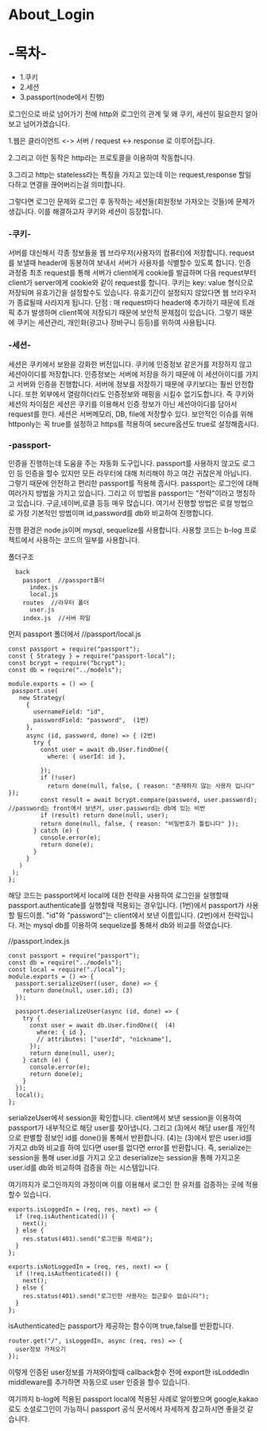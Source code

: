# About_Login
<h1>-목차-</h1>
<ul>
  <li>1.쿠키</li>
  <li>2.세션</li>
  <li>3.passport(node에서 진행)</li>
</ul>

로그인으로 바로 넘어가기 전에 http와 로그인의 관계 및 왜 쿠키, 세션이 필요한지 알아보고 넘어가겠습니다.

1.웹은 클라이언트 <-> 서버 / request <-> response 로 이루어집니다. 

2.그리고 이런 동작은 http라는 프로토콜을 이용하여 작동합니다.

3.그리고 http는 stateless라는 특징을 가지고 있는데 이는 request,response 할일 다하고 연결을 끊어버리는걸 의미합니다.

그렇다면 로그인 문제와 로그인 후 동작하는 세션들(회원정보 가져오는 것들)에 문제가 생깁니다. 이를 해결하고자 쿠키와 세션이 등장합니다.

<h3>-쿠키-</h3>
서버를 대신해서 각종 정보들을 웹 브라우저(사용자의 컴퓨터)에 저장합니다. request를 보낼때 header에 동봉하여 보내서 서버가 사용자를 식별할수 있도록 합니다.
인증 과정중 최초 request를 통해 서버가 client에게 cookie를 발급하며 다음 request부터 client가 server에게 cookie와 같이 request를 합니다.
쿠키는 key: value 형식으로 저장되며 유효기간을 설정할수도 있습니다. 유효기간이 설정되지 않았다면 웹 브라우저가 종료될때 사라지게 됩니다.
단점 : 매 request마다 header에 추가하기 때문에 트래픽 추가 발생하며 client쪽에 저장되기 때문에 보안적 문제점이 있습니다.
그렇기 때문에 쿠키는 세션관리, 개인화(광고나 장바구니 등등)를 위하여 사용됩니다.

<h3>-세션-</h3>
세션은 쿠키에서 보완을 강화한 버전입니다. 쿠키에 인증정보 같은거를 저장하지 않고 세션아이디를 저장합니다. 인증정보는 서버에 저장을 하기 때문에 이 세션아이디를 가지고 서버와
인증을 진행합니다. 서버에 정보를 저장하기 때문에 쿠키보다는 훨씬 안전합니다. 또한 외부에서 열람하더라도 인증정보와 매핑을 시킬수 없기도합니다.
즉 쿠키와 세션의 차이점은 세션은 쿠키를 이용해서 인증 정보가 아닌 세션아이디를 담아서 request를 한다.
세션은 서버메모리, DB, file에 저장할수 있다.
보안적인 이슈를 위해 httponly는 꼭 true를 설정하고 https를 적용하여 secure옵션도 true로 설정해줍시다.

<h3>-passport-</h3>
인증을 진행하는데 도움을 주는 자동화 도구입니다. passport를 사용하지 않고도 로그인 등 인증을 할수 있지만 모든 라우터에 대해 처리해야 하고 여간 귀찮은게 아닙니다. 그렇기 때문에
안전하고 편리한 passport를 적용해 줍시다.
passport는 로그인에 대해 여러가지 방법을 가지고 있습니다. 그리고 이 방법을 passport는 "전략"이라고 명칭하고 있습니다. 구글,네이버,로클 등등 매우 많습니다.
여기서 진행할 방법은 로컬 방법으로 가장 기본적인 방법이며 id,password를 db와 비교하여 진행합니다.

진행 환경은 node.js이며 mysql, sequelize를 사용합니다.
사용할 코드는 b-log 프로젝트에서 사용하는 코드의 일부를 사용합니다.

폴더구조
````
  back  
    passport  //passport폴더    
      index.js      
      local.js      
    routes  //라우터 폴더    
      user.js      
    index.js  //서버 파일
 ````
 
 먼저 passport 폴더에서
 //passport/local.js
 ````
const passport = require("passport");
const { Strategy } = require("passport-local");
const bcrypt = require("bcrypt");
const db = require("../models");

module.exports = () => {
  passport.use(
    new Strategy(
      {
        usernameField: "id",
        passwordField: "password",  (1번)
      },
      async (id, password, done) => { (2번)
        try {
          const user = await db.User.findOne({
            where: { userId: id },
            
          });
          if (!user)
            return done(null, false, { reason: "존재하지 않는 사용자 입니다" });
          const result = await bcrypt.compare(password, user.password); //password는 front에서 보낸거, user.password는 db에 있는 비번
          if (result) return done(null, user);
          return done(null, false, { reason: "비밀번호가 틀립니다" });
        } catch (e) {
          console.error(e);
          return done(e);
        }
      }
    )
  );
};
````
해당 코드는 passport에서 local에 대한 전략을 사용하여 로그인을 실행할때 passport.authenticate를 실행할때 적용되는 경우입니다.
(1번)에서 passport가 사용할 필드이름. "id"와 "password"는 client에서 보낸 이름입니다.
(2번)에서 전략입니다. 저는 mysql db를 이용하여 sequelize를 통해서 db와 비교를 하였습니다.

//passport.index.js
````
const passport = require("passport");
const db = require("../models");
const local = require("./local");
module.exports = () => {
  passport.serializeUser((user, done) => {
    return done(null, user.id); (3)
  });

  passport.deserializeUser(async (id, done) => {
    try {
      const user = await db.User.findOne({  (4)
        where: { id },
        // attributes: ["userId", "nickname"],
      });
      return done(null, user);
    } catch (e) {
      console.error(e);
      return done(e);
    }
  });
  local();
};

````

serializeUser에서 session을 확인합니다. client에서 보낸 session을 이용하여 passport가 내부적으로 해당 user를 찾아냅니다.
그리고 (3)에서 해당 user를 개인적으로 판별할 정보인 id를 done()을 통해서 반환합니다.
(4)는 (3)에서 받은 user.id를 가지고 db와 비교를 하여 있다면 user를 없다면 error를 반환합니다.
즉, serialize는 session을 통해 user.id를 가지고 오고 deserialize는 session을 통해 가지고온 user.id를 db와 비교하여 검증을 하는 시스템입니다.

여기까지가 로그인까지의 과정이며 이를 이용해서 로그인 한 유저를 검증하는 곳에 적용할수 있습니다.

````
exports.isLoggedIn = (req, res, next) => {
  if (req.isAuthenticated()) {
    next();
  } else {
    res.status(401).send("로그인을 하세요");
  }
};

exports.isNotLoggedIn = (req, res, next) => {
  if (!req.isAuthenticated()) {
    next();
  } else {
    res.status(401).send("로그인한 사용자는 접근할수 없습니다");
  }
};
````
isAuthenticated는 passport가 제공하는 함수이며 true,false를 반환합니다.

````
router.get("/", isLoggedIn, async (req, res) => {
  user정보 가져오기
});
````
이렇게 인증된 user정보를 가져와야할때 callback함수 전에 export한 isLoddedIn middleware를 추가하면 자동으로 user 인증을 할수 있습니다.

여기까지 b-log에 적용된 passport local에 적용된 사례로 알아봤으며 google,kakao로도 소셜로그인이 가능하니 passport 공식 문서에서 자세하게 참고하시면 좋을것 같습니다.
